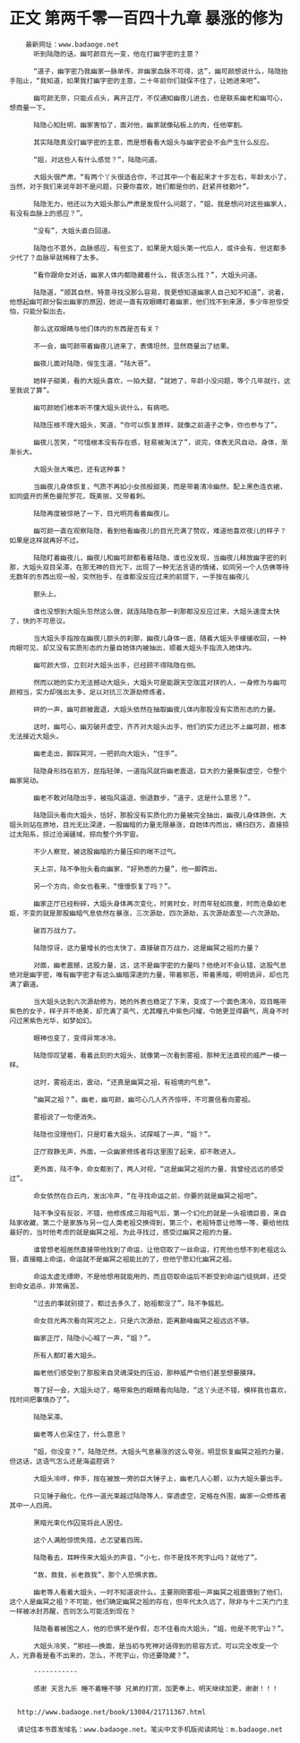 # 正文 第两千零一百四十九章 暴涨的修为
        最新网址：www.badaoge.net
          听到陆隐的话，幽可颜目光一变，他在打幽字密的主意？
      
          “道子，幽字密乃我幽家一脉单传，非幽家血脉不可得，这”，幽可颜想说什么，陆隐抬手阻止，“我知道，如果我打幽字密的主意，二十年前你们就保不住了，让她进来吧”。
      
          幽可颜无奈，只能点点头，离开正厅，不仅通知幽夜儿进去，也是联系幽老和幽可心，想商量一下。
      
          陆隐心知肚明，幽家害怕了，面对他，幽家就像砧板上的肉，任他宰割。
      
          其实陆隐真没打幽字密的主意，而是想看看大姐头与幽字密会不会产生什么反应。
      
          “姐，对这些人有什么感觉？”，陆隐问道。
      
          大姐头很严肃，“有两个丫头很适合你，不过其中一个看起来才十岁左右，年龄太小了，当然，对于我们来说年龄不是问题，只要你喜欢，她们都是你的，赶紧开枝散叶”。
      
          陆隐无力，他还以为大姐头那么严肃是发现什么问题了，“姐，我是想问对这些幽家人，有没有血脉上的感应？”。
      
          “没有”，大姐头直白回道。
      
          陆隐也不意外，血脉感应，有些玄了，如果是大姐头第一代后人，或许会有，但这都多少代了？血脉早就稀释了太多。
      
          “看你跟命女对话，幽家人体内都隐藏着什么，我该怎么找？”，大姐头问道。
      
          陆隐道，“顺其自然，特意寻找没那么容易，我更想知道幽家人自己知不知道”，说着，他想起幽可颜分裂出幽家的原因，她说一直有双眼睛盯着幽家，他们找不到来源，多少年担惊受怕，只能分裂出去。
      
          那么这双眼睛与他们体内的东西是否有关？
      
          不一会，幽可颜带着幽夜儿进来了，表情坦然，显然商量出了结果。
      
          幽夜儿面对陆隐，俏生生道，“陆大哥”。
      
          她样子甜美，看的大姐头喜欢，一拍大腿，“就她了，年龄小没问题，等个几年就行，这里我说了算”。
      
          幽可颜她们根本听不懂大姐头说什么，有病吧。
      
          陆隐压根不理大姐头，笑道，“你可以恢复原样，就像之前道子之争，你也参与了”。
      
          幽夜儿苦笑，“可惜根本没有存在感，轻易被淘汰了”，说完，体表无风自动，身体，渐渐长大。
      
          大姐头张大嘴巴，还有这种事？
      
          当幽夜儿身体恢复，气质不再如小女孩般甜美，而是带着清冷幽然，配上黑色连衣裙，如同盛开的黑色曼陀罗花，既美丽，又带着刺。
      
          陆隐再度被惊艳了一下，目光明亮看着幽夜儿。
      
          幽可颜一直在观察陆隐，看到他看幽夜儿的目光充满了赞叹，难道他喜欢夜儿的样子？如果是这样就再好不过。
      
          陆隐盯着幽夜儿，幽夜儿和幽可颜都看着陆隐，谁也没发现，当幽夜儿释放幽字密的刹那，大姐头双目呆滞，在那无神的目光下，出现了一种无法言语的情绪，如同另一个人仿佛等待无数年的东西出现一般，突然抬手，在谁都没反应过来的前提下，一手按在幽夜儿
      
          额头上。
      
          谁也没想到大姐头忽然这么做，就连陆隐在那一刹那都没反应过来，大姐头速度太快了，快的不可思议。
      
          当大姐头手指按在幽夜儿额头的刹那，幽夜儿身体一震，随着大姐头手缓缓收回，一种肉眼可见，却又没有实质形态的力量自她体内被抽出，顺着大姐头手指流入她体内。
      
          幽可颜大惊，立刻对大姐头出手，已经顾不得陆隐在侧。
      
          然而以她的实力无法撼动大姐头，大姐头可是能跟天空珈蓝对拼的人，一身修为与幽可颜相当，实力却强出太多，足以对抗三次源劫修炼者。
      
          砰的一声，幽可颜被震退，大姐头依然在抽取幽夜儿体内那股没有实质形态的力量。
      
          这时，幽可心，幽刃破开虚空，齐齐对大姐头出手，他们的实力还比不上幽可颜，根本无法接近大姐头。
      
          幽老走出，脚踩冥河，一把抓向大姐头，“住手”。
      
          陆隐身形挡在前方，屈指轻弹，一道指风就将幽老震退，巨大的力量撕裂虚空，令整个幽家晃动。
      
          幽老不敢对陆隐出手，被指风逼退，倒退数步，“道子，这是什么意思？”。
      
          陆隐回头看向大姐头，恰好，那股没有实质化的力量被完全抽出，幽夜儿身体跌倒，大姐头则站在原地，目光无比深邃，一股幽暗的力量无限暴涨，自她体内而出，横扫四方，直接掠过太阳系，掠过沧澜疆域，掠向整个外宇宙。
      
          不少人察觉，被这股幽暗的力量压抑的喘不过气。
      
          天上宗，陆不争抬头看向幽家，“好熟悉的力量”，他一脚跨出。
      
          另一个方向，命女也看来，“慢慢恢复了吗？”。
      
          幽家正厅已经粉碎，大姐头身体再次变化，时男时女，时而年轻如孩童，时而沧桑如老妪，不变的就是那股幽暗气息依然在暴涨，三次源劫，四次源劫，五次源劫直至——六次源劫。
      
          破百万战力了。
      
          陆隐惊讶，这力量增长的也太快了，直接破百万战力，这是幽冥之祖的力量？
      
          对面，幽老震撼，这股力量，这，这不是幽字密的力量吗？他绝对不会认错，这股气息绝对是幽字密，唯有幽字密才有这么幽暗深邃的力量，带着邪恶，带着黑暗，明明诡异，却也充满了霸道。
      
          当大姐头达到六次源劫修为，她的外表也稳定了下来，变成了一个面色清冷，双目略带紫色的女子，样子并不绝美，却充满了英气，尤其瞳孔中紫色闪耀，令她更显得霸气，周身不时闪过黑紫色光华，如梦如幻。
      
          眼神也变了，变得异常冰冷。
      
          陆隐惊叹望着，看着此刻的大姐头，就像第一次看到雾祖，那种无法直视的威严一模一样。
      
          这时，雾祖走出，震动，“还真是幽冥之祖，有祖境的气息”。
      
          “幽冥之祖？”，幽老，幽可颜，幽可心几人齐齐惊呼，不可置信看向雾祖。
      
          雾祖说了一句便消失。
      
          陆隐也没理他们，只是盯着大姐头，试探喊了一声，“姐？”。
      
          正厅寂静无声，外面，一众幽家修炼者将这里围了起来，却不敢进入。
      
          更外面，陆不争，命女都到了，两人对视，“这是幽冥之祖的力量，我曾经远远的感受过”。
      
          命女依然在白云内，发出冷声，“在寻找命运之前，你要的就是幽冥之祖吧”。
      
          陆不争没有反驳，不错，他修炼成三阳祖气后，第一个幻化的就是一头祖境巨兽，来自陆家收藏，第二个是家族与另一位人类老祖交换得到，第三个，老祖特意让他等一等，要给他找最好的，当时他考虑的就是幽冥之祖，为此寻找过，感受过幽冥之祖的力量。
      
          谁曾想老祖居然直接带他找到了命运，让他窃取了一丝命运，打死他也想不到老祖这么狠，直接瞄上命运，命运就不是幽冥之祖能比的了，但他宁愿幻化幽冥之祖。
      
          命运太虚无缥缈，不是他想用就能用的，而且窃取命运后不断受到命运门徒挑衅，还受到命女追杀，非常痛苦。
      
          “过去的事就别提了，都过去多久了，始祖都没了”，陆不争尴尬。
      
          命女目光再次看向冥河之上，只是六次源劫，距离巅峰幽冥之祖远远不够。
      
          幽家正厅，陆隐小心喊了一声，“姐？”。
      
          所有人都盯着大姐头。
      
          幽老他们感受到了那股来自灵魂深处的压迫，那种威严令他们甚至想要膜拜。
      
          等了好一会，大姐头动了，略带紫色的眼睛看向陆隐，“这丫头还不错，模样我也喜欢，找时间把事情办了”。
      
          陆隐呆滞。
      
          幽老等人也呆住了，什么意思？
      
          “姐，你没变？”，陆隐茫然，大姐头气息暴涨的这么夸张，明显恢复幽冥之祖的力量，但这话，这语气怎么还是海盗腔调？
      
          大姐头冷哼，伸手，按在被放一旁的巨大锤子上，幽老几人心颤，以为大姐头要出手。
      
          只见锤子融化，化作一道光束越过陆隐等人，穿透虚空，定格在外围，幽家一众修炼者其中一人四周。
      
          黑暗光束化作囚笼将此人困住。
      
          这个人满脸惊慌失措，忐忑望着四周。
      
          陆隐看去，耳畔传来大姐头的声音，“小七，你不是找不死宇山吗？就他了”。
      
          “救，救我，长老救我”，那个人恐惧求救。
      
          幽老等人看着大姐头，一时不知道说什么，主要刚刚雾祖一声幽冥之祖震慑到了他们，这个人是幽冥之祖？不可能，他们确定幽冥之祖的存在，但年代太久远了，除非与十二天门门主一样被冰封苏醒，否则怎么可能活到现在？
      
          陆隐看着被困之人，他的恐惧不是作假，忍不住看向大姐头，“姐，他是不死宇山？”。
      
          大姐头冷笑，“邪经——换面，是当初与死神对话得到的易容方式，可以完全改变一个人，光靠看是看不出来的，怎么，不死宇山，你还要隐藏？”。
      
          -----------
      
          感谢 天言九乐 睡不着睡不够 兄弟的打赏，加更奉上，明天继续加更，谢谢！！！
      
      
      http://www.badaoge.net/book/13084/21711367.html
      
      请记住本书首发域名：www.badaoge.net。笔尖中文手机版阅读网址：m.badaoge.net